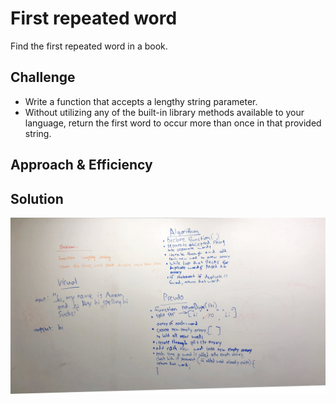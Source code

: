 # First repeated word
Find the first repeated word in a book.

## Challenge
* Write a function that accepts a lengthy string parameter.
* Without utilizing any of the built-in library methods available to your language, return the first word to occur more than once in that provided string.

## Approach & Efficiency


## Solution
![whiteboarding](./whiteboarding.JPG)